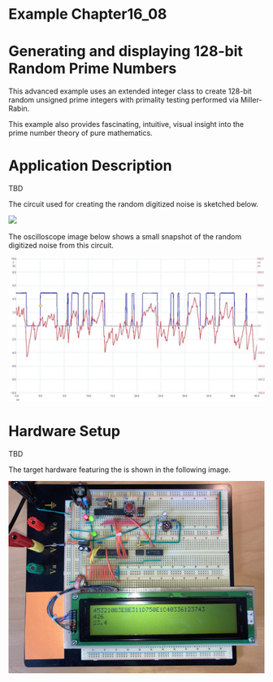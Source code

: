 # Example Chapter16_08
# Generating and displaying 128-bit Random Prime Numbers

This advanced example uses an extended integer class
to create 128-bit random unsigned prime integers with
primality testing performed via Miller-Rabin.

This example also provides fascinating, intuitive,
visual insight into the prime number theory
of pure mathematics.

# Application Description

TBD

The circuit used for creating the random digitized noise is
sketched below.

![](./images/circuit16_08.svg)

The oscilloscope image below shows a small snapshot
of the random digitized noise from this circuit.

![](./images/signal16_08.jpg)

# Hardware Setup

TBD

The target hardware featuring the is shown in the following image.

![](./images/board16_08.jpg)

